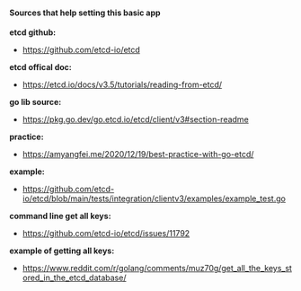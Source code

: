 #### Sources that help setting this basic app
**etcd github:**
- https://github.com/etcd-io/etcd

**etcd offical doc:**
- https://etcd.io/docs/v3.5/tutorials/reading-from-etcd/

**go lib source:**
- https://pkg.go.dev/go.etcd.io/etcd/client/v3#section-readme

**practice:**
- https://amyangfei.me/2020/12/19/best-practice-with-go-etcd/

**example:**
- https://github.com/etcd-io/etcd/blob/main/tests/integration/clientv3/examples/example_test.go

**command line get all keys:**
- https://github.com/etcd-io/etcd/issues/11792

**example of getting all keys:**
- https://www.reddit.com/r/golang/comments/muz70g/get_all_the_keys_stored_in_the_etcd_database/
